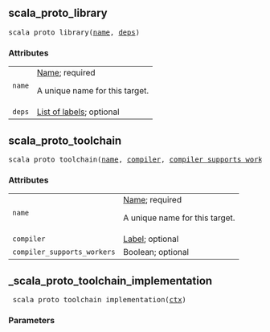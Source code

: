 <a name="#scala_proto_library"></a>
## scala_proto_library

<pre>
scala_proto_library(<a href="#scala_proto_library-name">name</a>, <a href="#scala_proto_library-deps">deps</a>)
</pre>



### Attributes

<table class="params-table">
  <colgroup>
    <col class="col-param" />
    <col class="col-description" />
  </colgroup>
  <tbody>
    <tr id="scala_proto_library-name">
      <td><code>name</code></td>
      <td>
        <a href="https://bazel.build/docs/build-ref.html#name">Name</a>; required
        <p>
          A unique name for this target.
        </p>
      </td>
    </tr>
    <tr id="scala_proto_library-deps">
      <td><code>deps</code></td>
      <td>
        <a href="https://bazel.build/docs/build-ref.html#labels">List of labels</a>; optional
      </td>
    </tr>
  </tbody>
</table>


<a name="#scala_proto_toolchain"></a>
## scala_proto_toolchain

<pre>
scala_proto_toolchain(<a href="#scala_proto_toolchain-name">name</a>, <a href="#scala_proto_toolchain-compiler">compiler</a>, <a href="#scala_proto_toolchain-compiler_supports_workers">compiler_supports_workers</a>)
</pre>



### Attributes

<table class="params-table">
  <colgroup>
    <col class="col-param" />
    <col class="col-description" />
  </colgroup>
  <tbody>
    <tr id="scala_proto_toolchain-name">
      <td><code>name</code></td>
      <td>
        <a href="https://bazel.build/docs/build-ref.html#name">Name</a>; required
        <p>
          A unique name for this target.
        </p>
      </td>
    </tr>
    <tr id="scala_proto_toolchain-compiler">
      <td><code>compiler</code></td>
      <td>
        <a href="https://bazel.build/docs/build-ref.html#labels">Label</a>; optional
      </td>
    </tr>
    <tr id="scala_proto_toolchain-compiler_supports_workers">
      <td><code>compiler_supports_workers</code></td>
      <td>
        Boolean; optional
      </td>
    </tr>
  </tbody>
</table>


## _scala_proto_toolchain_implementation

<pre>
_scala_proto_toolchain_implementation(<a href="#_scala_proto_toolchain_implementation-ctx">ctx</a>)
</pre>



### Parameters

<table class="params-table">
  <colgroup>
    <col class="col-param" />
    <col class="col-description" />
  </colgroup>
  <tbody>
    <tr id="_scala_proto_toolchain_implementation-ctx>
      <td><code>ctx</code></td>
      <td>
        required.
      </td>
    </tr>
  </tbody>
</table>


